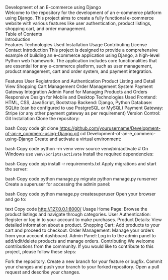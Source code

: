 Development of an E-commerce using Django
<br>
Welcome to the repository for the development of an e-commerce platform using Django. This project aims to create a fully functional e-commerce website with various features like user authentication, product listings, shopping cart, and order management.
<br>
Table of Contents
<br>
Introduction
<br>
Features
Technologies Used
Installation
Usage
Contributing
License
Contact
Introduction
This project is designed to provide a comprehensive example of building an e-commerce application using Django, a high-level Python web framework. The application includes core functionalities that are essential for any e-commerce platform, such as user management, product management, cart and order system, and payment integration.

Features
User Registration and Authentication
Product Listing and Detail View
Shopping Cart Management
Order Management System
Payment Gateway Integration
Admin Panel for Managing Products and Orders
Responsive Design for Mobile and Desktop
Technologies Used
Frontend: HTML, CSS, JavaScript, Bootstrap
Backend: Django, Python
Database: SQLite (can be configured to use PostgreSQL or MySQL)
Payment Gateway: Stripe (or any other payment gateway as per requirement)
Version Control: Git
Installation
Clone the repository:

bash
Copy code
git clone https://github.com/yourusername/Development-of-an-e_commerc-using-Django.git
cd Development-of-an-e_commerc-using-Django
Create and activate a virtual environment:

bash
Copy code
python -m venv venv
source venv/bin/activate   # On Windows use `venv\Scripts\activate`
Install the required dependencies:

bash
Copy code
pip install -r requirements.txt
Apply migrations and start the server:

bash
Copy code
python manage.py migrate
python manage.py runserver
Create a superuser for accessing the admin panel:

bash
Copy code
python manage.py createsuperuser
Open your browser and go to:

text
Copy code
http://127.0.0.1:8000/
Usage
Home Page: Browse the product listings and navigate through categories.
User Authentication: Register or log in to your account to make purchases.
Product Details: View detailed information about a product.
Shopping Cart: Add products to your cart and proceed to checkout.
Order Management: Manage your orders from your account dashboard.
Admin Panel: Log in to the admin panel to add/edit/delete products and manage orders.
Contributing
We welcome contributions from the community. If you would like to contribute to this project, please follow these steps:

Fork the repository.
Create a new branch for your feature or bugfix.
Commit your changes and push your branch to your forked repository.
Open a pull request and describe your changes.
